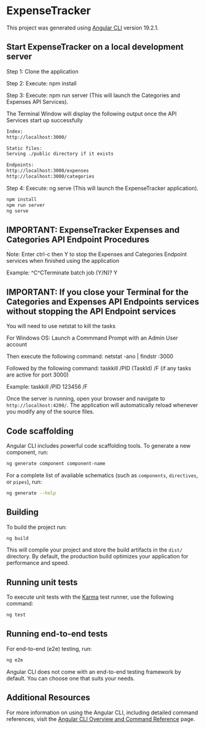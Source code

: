 # ExpenseTracker

This project was generated using [Angular CLI](https://github.com/angular/angular-cli) version 19.2.1.

## Start ExpenseTracker on a local development server

Step 1: Clone the application

Step 2: Execute: npm install

Step 3: Execute: npm run server (This will launch the Categories and Expenses API Services).

The Terminal Window will display the following output once the API Services start up successfully

```bash
Index:
http://localhost:3000/

Static files:
Serving ./public directory if it exists

Endpoints:
http://localhost:3000/expenses
http://localhost:3000/categories
```

Step 4: Execute: ng serve (This will launch the ExpenseTracker application).

```bash
npm install
npm run server
ng serve
```

## IMPORTANT: ExpenseTracker Expenses and Categories API Endpoint Procedures

Note: Enter ctrl-c then Y to stop the Expenses and Categories Endpoint services when finished using the application

Example: ^C^CTerminate batch job (Y/N)? Y

## IMPORTANT: If you close your Terminal for the Categories and Expenses API Endpoints services without stopping the API Endpoint services

You will need to use netstat to kill the tasks

For Windows OS: Launch a Commmand Prompt with an Admin User account

Then execute the following command: netstat -ano | findstr :3000

Followed by the following command: taskkill /PID (TaskId) /F (if any tasks are active for port 3000)

Example: taskkill /PID 123456 /F

Once the server is running, open your browser and navigate to `http://localhost:4200/`. The application will automatically reload whenever you modify any of the source files.

## Code scaffolding

Angular CLI includes powerful code scaffolding tools. To generate a new component, run:

```bash
ng generate component component-name
```

For a complete list of available schematics (such as `components`, `directives`, or `pipes`), run:

```bash
ng generate --help
```

## Building

To build the project run:

```bash
ng build
```

This will compile your project and store the build artifacts in the `dist/` directory. By default, the production build optimizes your application for performance and speed.

## Running unit tests

To execute unit tests with the [Karma](https://karma-runner.github.io) test runner, use the following command:

```bash
ng test
```

## Running end-to-end tests

For end-to-end (e2e) testing, run:

```bash
ng e2e
```

Angular CLI does not come with an end-to-end testing framework by default. You can choose one that suits your needs.

## Additional Resources

For more information on using the Angular CLI, including detailed command references, visit the [Angular CLI Overview and Command Reference](https://angular.dev/tools/cli) page.
